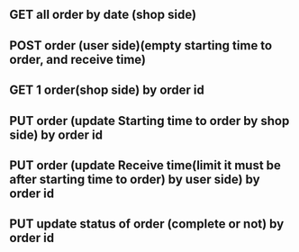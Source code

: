 ## GET all order by date (shop side)
## POST order (user side)(empty starting time to order, and receive time)
## GET  1 order(shop side) by order id
## PUT order (update Starting time to order by shop side) by order id
## PUT order (update Receive time(limit it must be after starting time to order) by user side) by order id
## PUT update status of order (complete or not) by order id